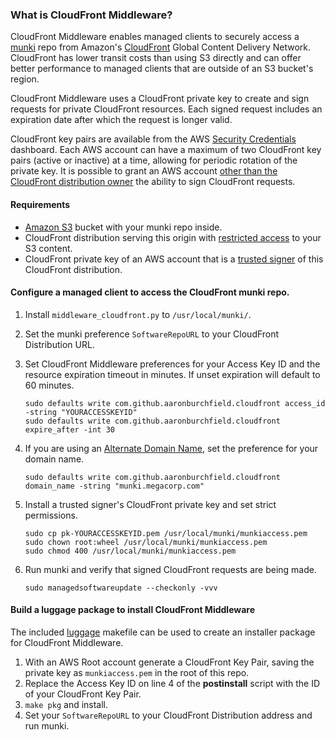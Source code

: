 ### What is CloudFront Middleware?
CloudFront Middleware enables managed clients to securely access a [munki][0] repo from Amazon's [CloudFront][1] Global Content Delivery Network. CloudFront has lower transit costs than using S3 directly and can offer better performance to managed clients that are outside of an S3 bucket's region.

CloudFront Middleware uses a CloudFront private key to create and sign requests for private CloudFront resources. Each signed request includes an expiration date after which the request is longer valid.

CloudFront key pairs are available from the AWS [Security Credentials][2] dashboard. Each AWS account can have a maximum of two CloudFront key pairs (active or inactive) at a time, allowing for periodic rotation of the private key. It is possible to grant an AWS account [other than the CloudFront distribution owner][3] the ability to sign CloudFront requests.

#### Requirements
* [Amazon S3][4] bucket with your munki repo inside.
* CloudFront distribution serving this origin with [restricted access][5] to your S3 content.
* CloudFront private key of an AWS account that is a [trusted signer][3] of this CloudFront distribution.

#### Configure a managed client to access the CloudFront munki repo.
1. Install ```middleware_cloudfront.py``` to ```/usr/local/munki/```.
2. Set the munki preference ```SoftwareRepoURL``` to your CloudFront Distribution URL.
3. Set CloudFront Middleware preferences for your Access Key ID and the resource expiration timeout in minutes. If unset expiration will default to 60 minutes.

    ```
    sudo defaults write com.github.aaronburchfield.cloudfront access_id -string "YOURACCESSKEYID"
    sudo defaults write com.github.aaronburchfield.cloudfront expire_after -int 30
    ```
4. If you are using an [Alternate Domain Name][6], set the preference for your domain name.

    ```
    sudo defaults write com.github.aaronburchfield.cloudfront domain_name -string "munki.megacorp.com"
    ```
5. Install a trusted signer's CloudFront private key and set strict permissions.

    ```
    sudo cp pk-YOURACCESSKEYID.pem /usr/local/munki/munkiaccess.pem
    sudo chown root:wheel /usr/local/munki/munkiaccess.pem
    sudo chmod 400 /usr/local/munki/munkiaccess.pem
    ```
6. Run munki and verify that signed CloudFront requests are being made.

    ```
    sudo managedsoftwareupdate --checkonly -vvv
    ```


#### Build a luggage package to install CloudFront Middleware
The included [luggage][7] makefile can be used to create an installer package for CloudFront Middleware.
1. With an AWS Root account generate a CloudFront Key Pair, saving the private key as ```munkiaccess.pem``` in the root of this repo.
2. Replace the Access Key ID on line 4 of the **postinstall** script with the ID of your CloudFront Key Pair.
3. ```make pkg``` and install.
4. Set your ```SoftwareRepoURL``` to your CloudFront Distribution address and run munki.

[0]: https://github.com/munki/munki
[1]: https://aws.amazon.com/cloudfront/
[2]: https://docs.aws.amazon.com/AmazonCloudFront/latest/DeveloperGuide/private-content-trusted-signers.html#private-content-creating-cloudfront-key-pairs
[3]: https://docs.aws.amazon.com/AmazonCloudFront/latest/DeveloperGuide/private-content-trusted-signers.html
[4]: https://aws.amazon.com/s3/
[5]: https://docs.aws.amazon.com/AmazonCloudFront/latest/DeveloperGuide/private-content-restricting-access-to-s3.html
[6]: https://docs.aws.amazon.com/AmazonCloudFront/latest/DeveloperGuide/CNAMEs.html
[7]:https://github.com/unixorn/luggage
